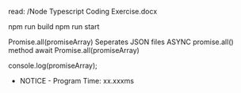 read: /Node Typescript Coding Exercise.docx

npm run build
npm run start

Promise.all(promiseArray)
Seperates JSON files ASYNC promise.all() method
await Promise.all(promiseArray)

console.log(promiseArray);

- NOTICE - Program Time: xx.xxxms
